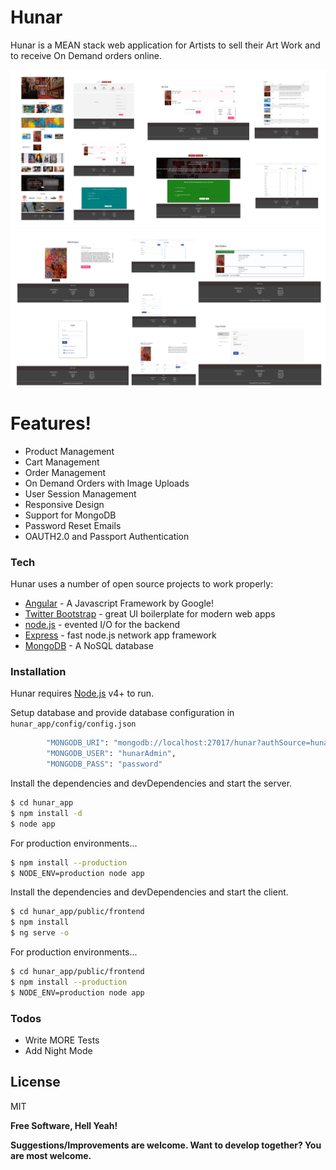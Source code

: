 # Hunar
Hunar is a MEAN stack web application for Artists to sell their Art Work and to receive On Demand orders online.

![Application Screenshot](https://github.com/sranmanpreet/hunar/blob/master/screenshot1.png?raw=true)
![Application Screenshot](https://github.com/sranmanpreet/hunar/blob/master/screenshot2.png?raw=true)

# Features!
  - Product Management
  - Cart Management
  - Order Management
  - On Demand Orders with Image Uploads
  - User Session Management
  - Responsive Design
  - Support for MongoDB
  - Password Reset Emails
  - OAUTH2.0 and Passport Authentication


### Tech

Hunar uses a number of open source projects to work properly:

* [Angular] - A Javascript Framework by Google!
* [Twitter Bootstrap] - great UI boilerplate for modern web apps
* [node.js] - evented I/O for the backend
* [Express] - fast node.js network app framework
* [MongoDB] - A NoSQL database

### Installation

Hunar requires [Node.js](https://nodejs.org/) v4+ to run.

Setup database and provide database configuration in ``hunar_app/config/config.json``
```sh
        "MONGODB_URI": "mongodb://localhost:27017/hunar?authSource=hunar",
        "MONGODB_USER": "hunarAdmin",
        "MONGODB_PASS": "password"
```
Install the dependencies and devDependencies and start the server.

```sh
$ cd hunar_app
$ npm install -d
$ node app
```

For production environments...

```sh
$ npm install --production
$ NODE_ENV=production node app
```

Install the dependencies and devDependencies and start the client.

```sh
$ cd hunar_app/public/frontend
$ npm install
$ ng serve -o
```

For production environments...

```sh
$ cd hunar_app/public/frontend
$ npm install --production
$ NODE_ENV=production node app
```

### Todos

 - Write MORE Tests
 - Add Night Mode

License
----

MIT


**Free Software, Hell Yeah!**

**Suggestions/Improvements are welcome. Want to develop together? You are most welcome.**


[//]: # (These are reference links used in the body of this note and get stripped out when the markdown processor does its job. There is no need to format nicely because it shouldn't be seen. Thanks SO - http://stackoverflow.com/questions/4823468/store-comments-in-markdown-syntax)


   [dill]: <https://github.com/joemccann/dillinger>
   [git-repo-url]: <https://github.com/joemccann/dillinger.git>
   [john gruber]: <http://daringfireball.net>
   [df1]: <http://daringfireball.net/projects/markdown/>
   [markdown-it]: <https://github.com/markdown-it/markdown-it>
   [Ace Editor]: <http://ace.ajax.org>
   [node.js]: <http://nodejs.org>
   [Twitter Bootstrap]: <http://twitter.github.com/bootstrap/>
   [jQuery]: <http://jquery.com>
   [@tjholowaychuk]: <http://twitter.com/tjholowaychuk>
   [express]: <http://expressjs.com>
   [Angular]: <https://angular.io/>
   [MongoDB]: <https://www.mongodb.com/>

   [PlDb]: <https://github.com/joemccann/dillinger/tree/master/plugins/dropbox/README.md>
   [PlGh]: <https://github.com/joemccann/dillinger/tree/master/plugins/github/README.md>
   [PlGd]: <https://github.com/joemccann/dillinger/tree/master/plugins/googledrive/README.md>
   [PlOd]: <https://github.com/joemccann/dillinger/tree/master/plugins/onedrive/README.md>
   [PlMe]: <https://github.com/joemccann/dillinger/tree/master/plugins/medium/README.md>
   [PlGa]: <https://github.com/RahulHP/dillinger/blob/master/plugins/googleanalytics/README.md>
